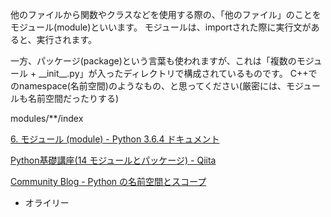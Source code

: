 他のファイルから関数やクラスなどを使用する際の、「他のファイル」のことをモジュール(module)といいます。
モジュールは、importされた際に実行文があると、実行されます。

一方、パッケージ(package)という言葉も使われますが、これは「複数のモジュール +
<span class="title-ref">\_\_init\_\_.py</span>」が入ったディレクトリで構成されているものです。
C++でのnamespace(名前空間)のようなもの、と思ってください(厳密には、モジュールも名前空間だったりする)

<div class="toctree" data-glob="" data-titlesonly="" data-maxdepth="1">

modules/\*\*/index

</div>

<div class="seealso">

[6. モジュール (module) - Python 3.6.4
ドキュメント](https://docs.python.jp/3/tutorial/modules.html)

[Python基礎講座(14 モジュールとパッケージ) -
Qiita](https://qiita.com/Usek/items/86edfa0835292c80fff5)

[Community Blog - Python
の名前空間とスコープ](https://www.oreilly.co.jp/community/blog/2011/11/namespace-and-scope-in-python.html)
- オライリー

</div>
